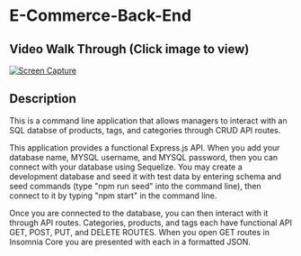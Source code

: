 # E-Commerce-Back-End

## Video Walk Through (Click image to view)
[![Screen Capture](https://img.youtube.com/vi/1uptUAxCWfQ/0.jpg)](https://youtu.be/1uptUAxCWfQ)

## Description

This is a command line application that allows managers to interact with an SQL databse of products, tags, and categories through CRUD API routes. 

This application provides a functional Express.js API. When you add your database name, MYSQL username, and MYSQL password, then you can connect with your database using Sequelize. You may create a development database and seed it with test data by entering schema and seed commands (type "npm run seed" into the command line), then connect to it by typing "npm start" in the command line.

Once you are connected to the database, you can then interact with it through API routes. Categories, products, and tags each have functional API GET, POST, PUT, and DELETE ROUTES. When you open GET routes in Insomnia Core you are presented with each in a formatted JSON. 
